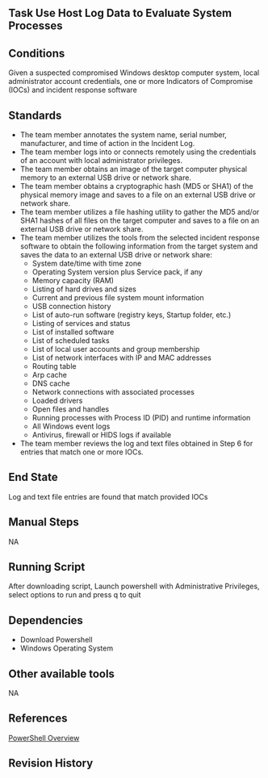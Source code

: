 ## Task Use Host Log Data to Evaluate System Processes  


## Conditions  
Given a suspected compromised Windows desktop computer system, local administrator account credentials, one or more Indicators of Compromise (IOCs) and incident response software  


## Standards  
* The team member annotates the system name, serial number, manufacturer, and time of action in the Incident Log.  
* The team member logs into or connects remotely using the credentials of an account with local administrator privileges.  
* The team member obtains an image of the target computer physical memory to an external USB drive or network share.   
* The team member obtains a cryptographic hash (MD5 or SHA1) of the physical memory image and saves to a file on an external USB drive or network share.  
* The team member utilizes a file hashing utility to gather the MD5 and/or SHA1 hashes of all files on the target computer and saves to a file on an external USB drive or network share.  
* The team member utilizes the tools from the selected incident response software to obtain the following information from the target system and saves the data to an external USB drive or network share:  
	* System date/time with time zone  
	* Operating System version plus Service pack, if any  
	* Memory capacity (RAM)  
	* Listing of hard drives and sizes  
	* Current and previous file system mount information  
	* USB connection history  
	* List of auto-run software (registry keys, Startup folder, etc.)  
	* Listing of services and status  
	* List of installed software  
	* List of scheduled tasks  
	* List of local user accounts and group membership  
	* List of network interfaces with IP and MAC addresses  
	* Routing table  
	* Arp cache  
	* DNS cache  
	* Network connections with associated processes  
	* Loaded drivers  
	* Open files and handles  
	* Running processes with Process ID (PID) and runtime information  
	* All Windows event logs  
	* Antivirus, firewall or HIDS logs if available  
* The team member reviews the log and text files obtained in Step 6 for entries that match one or more IOCs.  
   

## End State  
Log and text file entries are found that match provided IOCs  


## Manual Steps  
NA


## Running Script  
After downloading script, Launch powershell with Administrative Privileges, select options to run and press q to quit  


## Dependencies  
* Download Powershell  
* Windows Operating System  


## Other available tools  
NA  


## References  
[PowerShell Overview](https://docs.microsoft.com/en-us/powershell/scripting/overview?view=powershell-7)  


## Revision History  
